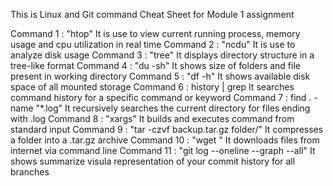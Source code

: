 This is Linux and Git command Cheat Sheet for Module 1 assignment

Command 1 : "htop"
It is use to view current running process, memory usage and cpu utilization in real time
Command 2 : "ncdu"
It is use to analyze disk usage
Command 3 : "tree"
It displays directory structure in a tree-like format
Command 4 : "du -sh"
It shows size of folders and file present in working directory
Command 5 : "df -h"
It shows available disk space of all mounted storage
Command 6 : history | grep <command>
It searches command history for a specific command or keyword
Command 7 : find . -name "*.log"
It recursively searches the current directory for files ending with .log
Command 8 : "xargs"
It builds and executes command from standard input
Command 9 : "tar -czvf backup.tar.gz folder/"
It compresses a folder into a .tar.gz archive
Command 10 : "wget <url>"
It downloads files from internet via command line
Command 11 : "git log --oneline --graph --all"
It shows summarize visula representation of your commit history for all branches
